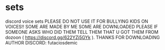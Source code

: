# sets
discord voice sets 
PLEASE DO NOT USE IT FOR BULLYING KIDS ON VOICES!!
SOME ARE MADE BY ME SOME ARE DOWNLOADED PLEASE IF SOMEONE ASKS WHO DID THEM TELL THEM THAT U GOT THEM FROM dozoon ( https://discord.gg/622YZj5GYk ).
THANKS FOR DOWNLOADING 
AUTHOR DISCORD: futaciosdemic
